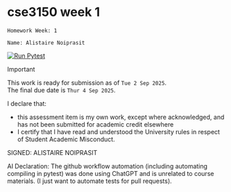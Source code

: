 # cse3150 week 1

`Homework Week: 1`

`Name: Alistaire Noiprasit`

[![Run Pytest](https://github.com/alistairenoiprasit/cse3150-week-1-hw/actions/workflows/pytest.yaml/badge.svg)](https://github.com/alistairenoiprasit/cse3150-week-1-hw/actions/workflows/pytest.yaml)

> [!IMPORTANT]
> This work is ready for submission as of `Tue 2 Sep 2025`. <br>
> The final due date is `Thur 4 Sep 2025`.


I declare that:
- this assessment item is my own work, except where acknowledged, and has not been submitted for
academic credit elsewhere
- I certify that I have read and understood the University rules in respect of Student Academic
Misconduct.

SIGNED: ALISTAIRE NOIPRASIT

AI Declaration:
The github workflow automation (including automating compiling in pytest) was done using ChatGPT and is unrelated to course materials. 
(I just want to automate tests for pull requests).
